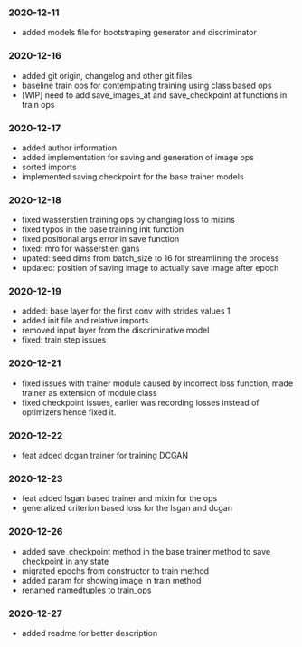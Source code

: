 ### 2020-12-11
- added models file for bootstraping generator and discriminator

### 2020-12-16
- added git origin, changelog and other git files
- baseline train ops for contemplating training using class based ops
- [WIP] need to add save_images_at and save_checkpoint at functions in train ops

### 2020-12-17
- added author information
- added implementation for saving and generation of image ops
- sorted imports
- implemented saving checkpoint for the base trainer models

### 2020-12-18
- fixed wasserstien training ops by changing loss to mixins
- fixed typos in the base training init function
- fixed positional args error in save function
- fixed: mro for wasserstien gans
- upated: seed dims from batch_size to 16 for streamlining the process
- updated: position of saving image to actually save image after epoch

### 2020-12-19
- added: base layer for the first conv with strides values 1
- added init file and relative imports
- removed input layer from the discriminative model
- fixed: train step issues

### 2020-12-21
- fixed issues with trainer module caused by incorrect loss function, made trainer as extension of module class
- fixed checkpoint issues, earlier was recording losses instead of optimizers hence fixed it.

### 2020-12-22
- feat added dcgan trainer for training DCGAN

### 2020-12-23
- feat added lsgan based trainer and mixin for the ops
- generalized criterion based loss for the lsgan and dcgan

### 2020-12-26
- added save_checkpoint method in the base trainer method to save checkpoint in any state
- migrated epochs from constructor to train method
- added param for showing image in train method
- renamed namedtuples to train_ops

### 2020-12-27
- added readme for better description
